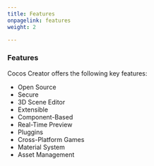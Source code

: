 ```yaml
---
title: Features
onpagelink: features
weight: 2

---
```


### **Features**

Cocos Creator offers the following key features:

*   Open Source
*   Secure
*   3D Scene Editor
*   Extensible
*   Component-Based
*   Real-Time Preview
*   Pluggins
*   Cross-Platform Games
*   Material System
*   Asset Management

 
